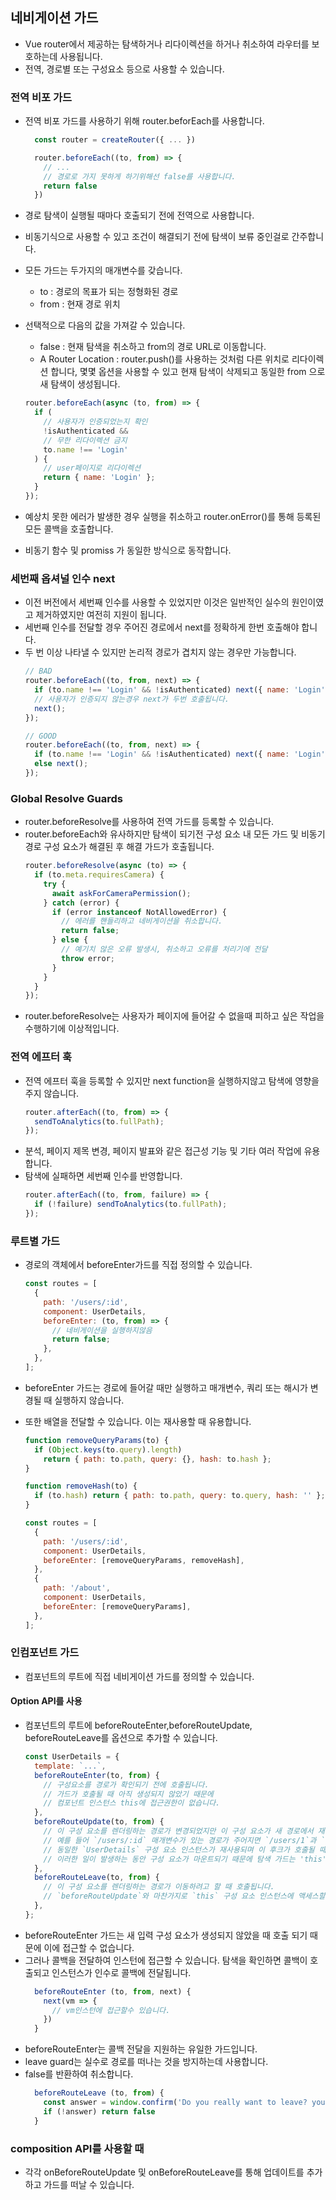 ## 네비게이션 가드

- Vue router에서 제공하는 탐색하거나 리다이렉션을 하거나 취소하여 라우터를 보호하는데 사용됩니다.
- 전역, 경로별 또는 구성요소 등으로 사용할 수 있습니다.

### 전역 비포 가드

- 전역 비포 가드를 사용하기 위해 router.beforEach를 사용합니다.

  ```js
    const router = createRouter({ ... })

    router.beforeEach((to, from) => {
      // ...
      // 경로로 가지 못하게 하기위해선 false를 사용합니다.
      return false
    })
  ```

- 경로 탐색이 실행될 때마다 호출되기 전에 전역으로 사용합니다.
- 비동기식으로 사용할 수 있고 조건이 해결되기 전에 탐색이 보류 중인걸로 간주합니다.
- 모든 가드는 두가지의 매개변수를 갖습니다.
  - to : 경로의 목표가 되는 정형화된 경로
  - from : 현재 경로 위치
- 선택적으로 다음의 값을 가져갈 수 있습니다.
  - false : 현재 탐색을 취소하고 from의 경로 URL로 이동합니다.
  - A Router Location : router.push()를 사용하는 것처럼 다른 위치로 리다이렉션 합니다, 몇몇 옵션을 사용할 수 있고 현재 탐색이 삭제되고 동일한 from 으로 새 탐색이 생성됩니다.
  ```js
  router.beforeEach(async (to, from) => {
    if (
      // 사용자가 인증되었는지 확인
      !isAuthenticated &&
      // 무한 리다이렉션 금지
      to.name !== 'Login'
    ) {
      // user페이지로 리다이렉션
      return { name: 'Login' };
    }
  });
  ```
- 예상치 못한 에러가 발생한 경우 실행을 취소하고 router.onError()를 통해 등록된 모든 콜백을 호출합니다.
- 비동기 함수 및 promiss 가 동일한 방식으로 동작합니다.

### 세번째 옵셔널 인수 next

- 이전 버전에서 세번째 인수를 사용할 수 있었지만 이것은 일반적인 실수의 원인이였고 제거하였지만 여전히 지원이 됩니다.
- 세번째 인수를 전달할 경우 주어진 경로에서 next를 정확하게 한번 호출해야 합니다.
- 두 번 이상 나타낼 수 있지만 논리적 경로가 겹치지 않는 경우만 가능합니다.
  ```js
  // BAD
  router.beforeEach((to, from, next) => {
    if (to.name !== 'Login' && !isAuthenticated) next({ name: 'Login' });
    // 사용자가 인증되지 않는경우 next가 두번 호출됩니다.
    next();
  });
  ```
  ```js
  // GOOD
  router.beforeEach((to, from, next) => {
    if (to.name !== 'Login' && !isAuthenticated) next({ name: 'Login' });
    else next();
  });
  ```

### Global Resolve Guards

- router.beforeResolve를 사용하여 전역 가드를 등록할 수 있습니다.
- router.beforeEach와 유사하지만 탐색이 되기전 구성 요소 내 모든 가드 및 비동기 경로 구성 요소가 해결된 후 해결 가드가 호출됩니다.
  ```js
  router.beforeResolve(async (to) => {
    if (to.meta.requiresCamera) {
      try {
        await askForCameraPermission();
      } catch (error) {
        if (error instanceof NotAllowedError) {
          // 에러를 핸들리하고 네비게이션을 취소합니다.
          return false;
        } else {
          // 예기치 않은 오류 발생시, 취소하고 오류를 처리기에 전달
          throw error;
        }
      }
    }
  });
  ```
- router.beforeResolve는 사용자가 페이지에 들어갈 수 없을때 피하고 싶은 작업을 수행하기에 이상적입니다.

### 전역 에프터 훅

- 전역 에프터 훅을 등록할 수 있지만 next function을 실행하지않고 탐색에 영향을 주지 않습니다.
  ```js
  router.afterEach((to, from) => {
    sendToAnalytics(to.fullPath);
  });
  ```
- 분석, 페이지 제목 변경, 페이지 발표와 같은 접근성 기능 및 기타 여러 작업에 유용합니다.
- 탐색에 실패하면 세번째 인수를 반영합니다.
  ```js
  router.afterEach((to, from, failure) => {
    if (!failure) sendToAnalytics(to.fullPath);
  });
  ```

### 루트별 가드

- 경로의 객체에서 beforeEnter가드를 직접 정의할 수 있습니다.
  ```js
  const routes = [
    {
      path: '/users/:id',
      component: UserDetails,
      beforeEnter: (to, from) => {
        // 네비게이션을 실행하지않음
        return false;
      },
    },
  ];
  ```
- beforeEnter 가드는 경로에 들어갈 때만 실행하고 매개변수, 쿼리 또는 해시가 변경될 때 실행하지 않습니다.
- 또한 배열을 전달할 수 있습니다. 이는 재사용할 때 유용합니다.

  ```js
  function removeQueryParams(to) {
    if (Object.keys(to.query).length)
      return { path: to.path, query: {}, hash: to.hash };
  }

  function removeHash(to) {
    if (to.hash) return { path: to.path, query: to.query, hash: '' };
  }

  const routes = [
    {
      path: '/users/:id',
      component: UserDetails,
      beforeEnter: [removeQueryParams, removeHash],
    },
    {
      path: '/about',
      component: UserDetails,
      beforeEnter: [removeQueryParams],
    },
  ];
  ```

### 인컴포넌트 가드

- 컴포넌트의 루트에 직접 네비게이션 가드를 정의할 수 있습니다.

#### Option API를 사용

- 컴포넌트의 루트에 beforeRouteEnter,beforeRouteUpdate, beforeRouteLeave를 옵션으로 추가할 수 있습니다.
  ```js
  const UserDetails = {
    template: `...`,
    beforeRouteEnter(to, from) {
      // 구성요소를 경로가 확인되기 전에 호출됩니다.
      // 가드가 호출될 때 아직 생성되지 않았기 때문에
      // 컴포넌트 인스턴스 this에 접근권한이 없습니다.
    },
    beforeRouteUpdate(to, from) {
      // 이 구성 요소를 렌더링하는 경로가 변경되었지만 이 구성 요소가 새 경로에서 재사용될 때 호출됩니다.
      // 예를 들어 `/users/:id` 매개변수가 있는 경로가 주어지면 `/users/1`과 `/users/2` 사이를 탐색할 때
      // 동일한 `UserDetails` 구성 요소 인스턴스가 재사용되며 이 후크가 호출될 때 호출됩니다.
      // 이러한 일이 발생하는 동안 구성 요소가 마운트되기 때문에 탐색 가드는 'this' 구성 요소 인스턴스에 액세스할 수 있습니다.
    },
    beforeRouteLeave(to, from) {
      // 이 구성 요소를 렌더링하는 경로가 이동하려고 할 때 호출됩니다.
      // `beforeRouteUpdate`와 마찬가지로 `this` 구성 요소 인스턴스에 액세스할 수 있습니다.
    },
  };
  ```
- beforeRouteEnter 가드는 새 입력 구성 요소가 생성되지 않았을 때 호출 되기 때문에 이에 접근할 수 없습니다.
- 그러나 콜백을 전달하여 인스턴에 접근할 수 있습니다. 탐색을 확인하면 콜백이 호출되고 인스턴스가 인수로 콜백에 전달됩니다.
  ```js
    beforeRouteEnter (to, from, next) {
      next(vm => {
        // vm인스턴에 접근할수 있습니다.
      })
    }
  ```
- beforeRouteEnter는 콜백 전달을 지원하는 유일한 가드입니다.
- leave guard는 실수로 경로를 떠나는 것을 방지하는데 사용합니다.
- false를 반환하여 취소합니다.
  ```js
    beforeRouteLeave (to, from) {
      const answer = window.confirm('Do you really want to leave? you have unsaved changes!')
      if (!answer) return false
    }
  ```

### composition API를 사용할 때

- 각각 onBeforeRouteUpdate 및 onBeforeRouteLeave를 통해 업데이트를 추가하고 가드를 떠날 수 있습니다.
